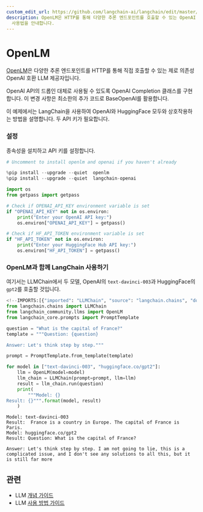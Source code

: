```yaml
---
custom_edit_url: https://github.com/langchain-ai/langchain/edit/master/docs/docs/integrations/llms/openlm.ipynb
description: OpenLM은 HTTP를 통해 다양한 추론 엔드포인트를 호출할 수 있는 OpenAI 호환 LLM 제공업체입니다. LangChain과의
  사용법을 안내합니다.
---
```


# OpenLM
[OpenLM](https://github.com/r2d4/openlm)은 다양한 추론 엔드포인트를 HTTP를 통해 직접 호출할 수 있는 제로 의존성 OpenAI 호환 LLM 제공자입니다.

OpenAI API의 드롭인 대체로 사용될 수 있도록 OpenAI Completion 클래스를 구현합니다. 이 변경 사항은 최소한의 추가 코드로 BaseOpenAI를 활용합니다.

이 예제에서는 LangChain을 사용하여 OpenAI와 HuggingFace 모두와 상호작용하는 방법을 설명합니다. 두 API 키가 필요합니다.

### 설정
종속성을 설치하고 API 키를 설정합니다.

```python
# Uncomment to install openlm and openai if you haven't already

%pip install --upgrade --quiet  openlm
%pip install --upgrade --quiet  langchain-openai
```


```python
import os
from getpass import getpass

# Check if OPENAI_API_KEY environment variable is set
if "OPENAI_API_KEY" not in os.environ:
    print("Enter your OpenAI API key:")
    os.environ["OPENAI_API_KEY"] = getpass()

# Check if HF_API_TOKEN environment variable is set
if "HF_API_TOKEN" not in os.environ:
    print("Enter your HuggingFace Hub API key:")
    os.environ["HF_API_TOKEN"] = getpass()
```


### OpenLM과 함께 LangChain 사용하기

여기서는 LLMChain에서 두 모델, OpenAI의 `text-davinci-003`과 HuggingFace의 `gpt2`를 호출할 것입니다.

```python
<!--IMPORTS:[{"imported": "LLMChain", "source": "langchain.chains", "docs": "https://api.python.langchain.com/en/latest/chains/langchain.chains.llm.LLMChain.html", "title": "OpenLM"}, {"imported": "OpenLM", "source": "langchain_community.llms", "docs": "https://api.python.langchain.com/en/latest/llms/langchain_community.llms.openlm.OpenLM.html", "title": "OpenLM"}, {"imported": "PromptTemplate", "source": "langchain_core.prompts", "docs": "https://api.python.langchain.com/en/latest/prompts/langchain_core.prompts.prompt.PromptTemplate.html", "title": "OpenLM"}]-->
from langchain.chains import LLMChain
from langchain_community.llms import OpenLM
from langchain_core.prompts import PromptTemplate
```


```python
question = "What is the capital of France?"
template = """Question: {question}

Answer: Let's think step by step."""

prompt = PromptTemplate.from_template(template)

for model in ["text-davinci-003", "huggingface.co/gpt2"]:
    llm = OpenLM(model=model)
    llm_chain = LLMChain(prompt=prompt, llm=llm)
    result = llm_chain.run(question)
    print(
        """Model: {}
Result: {}""".format(model, result)
    )
```

```output
Model: text-davinci-003
Result:  France is a country in Europe. The capital of France is Paris.
Model: huggingface.co/gpt2
Result: Question: What is the capital of France?

Answer: Let's think step by step. I am not going to lie, this is a complicated issue, and I don't see any solutions to all this, but it is still far more
```


## 관련

- LLM [개념 가이드](/docs/concepts/#llms)
- LLM [사용 방법 가이드](/docs/how_to/#llms)